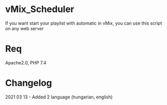 # vMix_Scheduler
If you want start your playlist with automatic in vMix, you can use this script on any web server

# Req
Apache2.0, PHP 7.4

# Changelog
2021 03 13 - Added 2 language (hungarian, english)
